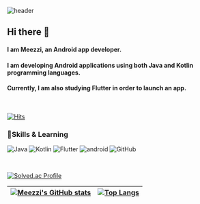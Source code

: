 

![header](https://capsule-render.vercel.app/api?type=waving&color=auto&height=300&section=header&text=Meezzi&fontSize=90)


## Hi there 👋 
#### I am Meezzi, an Android app developer.
#### I am developing Android applications using both Java and Kotlin programming languages.
#### Currently, I am also studying Flutter in order to launch an app.

</br>

[![Hits](https://hits.seeyoufarm.com/api/count/incr/badge.svg?url=https%3A%2F%2Fgithub.com%2FMeezzi&count_bg=%23697DB6&title_bg=%23555555&icon=&icon_color=%23E7E7E7&title=hits&edge_flat=false)](https://hits.seeyoufarm.com)

### 📝Skills & Learning

![Java](https://img.shields.io/badge/Java-007396?style=for-the-badge&logo=Java&logoColor=white)
![Kotlin](https://img.shields.io/badge/Kotlin-0095D5?&style=for-the-badge&logo=kotlin&logoColor=white)
![Flutter](https://img.shields.io/badge/Flutter-02569B?style=for-the-badge&logo=flutter&logoColor=white)
![android](https://img.shields.io/badge/Android-3DDC84?style=for-the-badge&logo=android&logoColor=white)
![GitHub](https://img.shields.io/badge/GitHub-181717?style=for-the-badge&logo=GitHub&logoColor=white)


</br>



[![Solved.ac Profile](http://mazassumnida.wtf/api/v2/generate_badge?boj=alswlrkswl)](https://solved.ac/alswlrkswl/)


[![Meezzi's GitHub stats](https://github-readme-stats.vercel.app/api?username=Meezzi&theme=rose&show_icons=true)](https://github.com/Meezzi/github-readme-stats)|[![Top Langs](https://github-readme-stats.vercel.app/api/top-langs/?username=Meezzi&theme=rose&layout=compact)](https://github.com/anuraghazra/github-readme-stats)
:-:|:-:|






<!--
**Kminzzi/KMinzzi** is a ✨ _special_ ✨ repository because its `README.md` (this file) appears on your GitHub profile.


Here are some ideas to get you started:
- 🔭 I’m currently working on ...
- 🌱 I’m currently learning ...
- 👯 I’m looking to collaborate on ...
- 🤔 I’m looking for help with ...
- 💬 Ask me about ...
- 📫 How to reach me: ...
- 😄 Pronouns: ...
- ⚡ Fun fact: ...
-->
